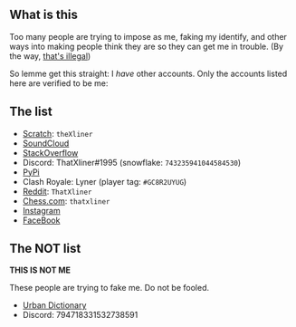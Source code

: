 ## What is this

Too many people are trying to impose as me, faking my identify, and other ways into making people think they are so they can get me in trouble. (By the way, [that's illegal](https://leginfo.legislature.ca.gov/faces/codes_displaySection.xhtml?sectionNum=530.5.&lawCode=PEN))

So lemme get this straight: I *have* other accounts. Only the accounts listed here are verified to be me:

## The list

 - [Scratch](https://scratch.mit.edu/users/theXliner/): `theXliner`
 - [SoundCloud](https://soundcloud.com/thatxliner)
 - [StackOverflow](https://stackoverflow.com/users/15396573/thatxliner)
 - Discord: ThatXliner#1995 (snowflake: `743235941044584530`)
 - [PyPi](https://pypi.org/user/theXliner/)
 - Clash Royale: Lyner (player tag: `#GC8R2UYUG`)
 - [Reddit](https://www.reddit.com/user/ThatXliner): `ThatXliner`
 - [Chess.com](https://www.chess.com/member/thatxliner): `thatxliner`
 - [Instagram](https://www.instagram.com/thatxliner/)
 - [FaceBook](https://www.facebook.com/profile.php?id=100076146655474)


## The NOT list

**THIS IS NOT ME**

These people are trying to fake me. Do not be fooled.
 - [Urban Dictionary](https://www.urbandictionary.com/author.php?author=ThatXLiner)
 - Discord: 794718331532738591
